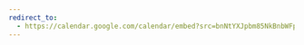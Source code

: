 ```yaml
---
redirect_to:
  - https://calendar.google.com/calendar/embed?src=bnNtYXJpbm85NkBnbWFpbC5jb20&src=MmdpdDhpN2MwYmw3c2MzYXZ1YnNyZmJvcmNAZ3JvdXAuY2FsZW5kYXIuZ29vZ2xlLmNvbQ&src=MDBuczVvaHU0aTNrZWs3bXYwMTlqb2o0MzRAZ3JvdXAuY2FsZW5kYXIuZ29vZ2xlLmNvbQ&src=c21rbmNzb3NqcXJzMmdsbGdkN3MyaGtnYjBAZ3JvdXAuY2FsZW5kYXIuZ29vZ2xlLmNvbQ&src=bmg4bHBhNGRuZTBsbnBvYnRqNnFqdDRsdWtAZ3JvdXAuY2FsZW5kYXIuZ29vZ2xlLmNvbQ&src=cmZta2w5aTBmcGhicDgzaDRvN2FhczdlMm9AZ3JvdXAuY2FsZW5kYXIuZ29vZ2xlLmNvbQ&mode=WEEK
---
```

